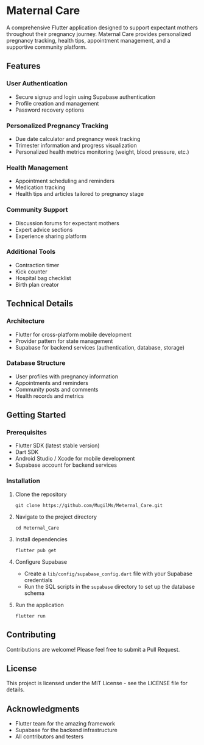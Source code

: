 # Maternal Care

A comprehensive Flutter application designed to support expectant mothers throughout their pregnancy journey. Maternal Care provides personalized pregnancy tracking, health tips, appointment management, and a supportive community platform.

## Features

### User Authentication
- Secure signup and login using Supabase authentication
- Profile creation and management
- Password recovery options

### Personalized Pregnancy Tracking
- Due date calculator and pregnancy week tracking
- Trimester information and progress visualization
- Personalized health metrics monitoring (weight, blood pressure, etc.)

### Health Management
- Appointment scheduling and reminders
- Medication tracking
- Health tips and articles tailored to pregnancy stage

### Community Support
- Discussion forums for expectant mothers
- Expert advice sections
- Experience sharing platform

### Additional Tools
- Contraction timer
- Kick counter
- Hospital bag checklist
- Birth plan creator

## Technical Details

### Architecture
- Flutter for cross-platform mobile development
- Provider pattern for state management
- Supabase for backend services (authentication, database, storage)

### Database Structure
- User profiles with pregnancy information
- Appointments and reminders
- Community posts and comments
- Health records and metrics

## Getting Started

### Prerequisites
- Flutter SDK (latest stable version)
- Dart SDK
- Android Studio / Xcode for mobile development
- Supabase account for backend services

### Installation
1. Clone the repository
   ```
   git clone https://github.com/MugilMs/Meternal_Care.git
   ```

2. Navigate to the project directory
   ```
   cd Meternal_Care
   ```

3. Install dependencies
   ```
   flutter pub get
   ```

4. Configure Supabase
   - Create a `lib/config/supabase_config.dart` file with your Supabase credentials
   - Run the SQL scripts in the `supabase` directory to set up the database schema

5. Run the application
   ```
   flutter run
   ```

## Contributing

Contributions are welcome! Please feel free to submit a Pull Request.

## License

This project is licensed under the MIT License - see the LICENSE file for details.

## Acknowledgments

- Flutter team for the amazing framework
- Supabase for the backend infrastructure
- All contributors and testers
